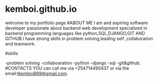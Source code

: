 # kemboi.github.io
welcome to my portfolio page
#ABOUT ME
I am and aspiring software developer passionate about backend web development specialized in backend programming languages like python,SQL,DJANGO,GIT AND GITHUB.I have strong skills in problem solving,leading self ,collaboration and teamwork.

#skills

-problem solving
-collaboaration
-python
-django
-sql
-git&github.
#CONTACTS
YOU can call me via +254714490437 or via the email:tkemboi889@gmail.com.
